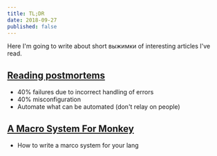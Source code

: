```yaml
---
title: TL;DR
date: 2018-09-27
published: false
---
```


Here I'm going to write about short выжимки of interesting articles I've read. 


## [Reading postmortems](http://danluu.com/postmortem-lessons/)

* 40% failures due to incorrect handling of errors
* 40% misconfiguration
* Automate what can be automated (don't relay on people)


## [A Macro System For Monkey](https://interpreterbook.com/lost/)

* How to write a marco system for your lang
